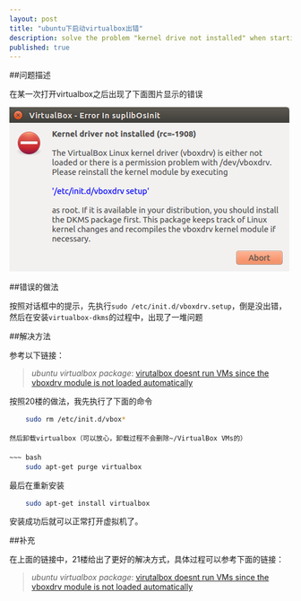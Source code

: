 ```yaml
---
layout: post
title: "ubuntu下启动virtualbox出错"
description: solve the problem "kernel drive not installed" when starting virtualbox on ubuntu
published: true
---
```


##问题描述

在某一次打开virtualbox之后出现了下面图片显示的错误

![Alt text](/resources/images/kernel_drive_not_installed.png)

##错误的做法

按照对话框中的提示，先执行`sudo /etc/init.d/vboxdrv.setup`，倒是没出错，然后在安装`virtualbox-dkms`的过程中，出现了一堆问题

##解决方法

参考以下链接：
>*ubuntu virtualbox package*: [virutalbox doesnt run VMs since the vboxdrv module is not loaded automatically](https://bugs.launchpad.net/ubuntu/+source/virtualbox/+bug/1452827)

按照20楼的做法，我先执行了下面的命令

~~~ bash
	sudo rm /etc/init.d/vbox*

然后卸载virtualbox（可以放心，卸载过程不会删除~/VirtualBox VMs的）

~~~ bash
	sudo apt-get purge virtualbox
~~~

最后在重新安装

~~~ bash
	sudo apt-get install virtualbox
~~~

安装成功后就可以正常打开虚拟机了。

##补充

在上面的链接中，21楼给出了更好的解决方式，具体过程可以参考下面的链接：
>*ubuntu virtualbox package*: [virutalbox doesnt run VMs since the vboxdrv module is not loaded automatically](https://bugs.launchpad.net/ubuntu/+source/virtualbox/+bug/1466046)
